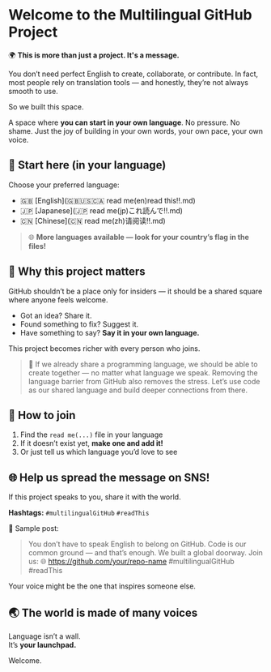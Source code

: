 # Welcome to the Multilingual GitHub Project

🌍 **This is more than just a project. It's a message.**

You don’t need perfect English to create, collaborate, or contribute. In fact, most people rely on translation tools — and honestly, they’re not always smooth to use.

So we built this space.

A space where **you can start in your own language**. No pressure. No shame. Just the joy of building in your own words, your own pace, your own voice.

## 🙌 Start here (in your language)
Choose your preferred language:

- 🇬🇧 [English](🇬🇧🇺🇸🇨🇦 read me(en)read this‼️.md)
- 🇯🇵 [Japanese](🇯🇵 read me(jp)これ読んで‼️.md)
- 🇨🇳 [Chinese](🇨🇳 read me(zh)请阅读‼️.md)

> 🌐 **More languages available — look for your country’s flag in the files!**

## 🌟 Why this project matters
GitHub shouldn’t be a place only for insiders — it should be a shared square where anyone feels welcome.

- Got an idea? Share it.
- Found something to fix? Suggest it.
- Have something to say? **Say it in your own language.**

This project becomes richer with every person who joins.

> 🧠 If we already share a programming language, we should be able to create together — no matter what language we speak.
> Removing the language barrier from GitHub also removes the stress.
> Let’s use code as our shared language and build deeper connections from there.

## 🚀 How to join
1. Find the `read me(...)` file in your language
2. If it doesn’t exist yet, **make one and add it!**
3. Or just tell us which language you’d love to see

## 🌐 Help us spread the message on SNS!
If this project speaks to you, share it with the world.

**Hashtags:** `#multilingualGitHub` `#readThis`

📣 Sample post:
> You don’t have to speak English to belong on GitHub.
> Code is our common ground — and that’s enough.
> We built a global doorway. Join us:
> 🌐 https://github.com/your/repo-name
> #multilingualGitHub #readThis

Your voice might be the one that inspires someone else.

## 🌏 The world is made of many voices
Language isn’t a wall.  
It’s **your launchpad.**

Welcome.
